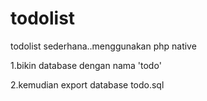 # todolist
todolist sederhana..menggunakan php native

1.bikin database dengan nama 'todo'

2.kemudian export database todo.sql
